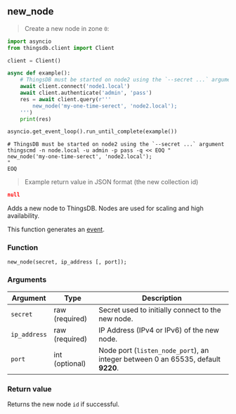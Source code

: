 ## new_node

> Create a new node in zone `0`:

```python
import asyncio
from thingsdb.client import Client

client = Client()

async def example():
    # ThingsDB must be started on node2 using the `--secret ...` argument
    await client.connect('node1.local')
    await client.authenticate('admin', 'pass')
    res = await client.query(r'''
        new_node('my-one-time-serect', 'node2.local');
    ''')
    print(res)

asyncio.get_event_loop().run_until_complete(example())
```

```shell
# ThingsDB must be started on node2 using the `--secret ...` argument
thingscmd -n node.local -u admin -p pass -q << EOQ "
new_node('my-one-time-serect', 'node2.local');
"
EOQ
```

> Example return value in JSON format (the new collection id)

```json
null
```

Adds a new node to ThingsDB. Nodes are used for scaling and high availability.


This function generates an [event](#events).

### Function
`new_node(secret, ip_address [, port]);`


### Arguments
Argument | Type | Description
-------- | ---- | -----------
`secret` | raw (required) | Secret used to initially connect to the new node.
`ip_address` | raw (required) | IP Address (IPv4 or IPv6) of the new node.
`port` | int (optional) | Node port (`listen_node_port`), an integer between 0 an 65535, default **9220**.


### Return value
Returns the new node `id` if successful.